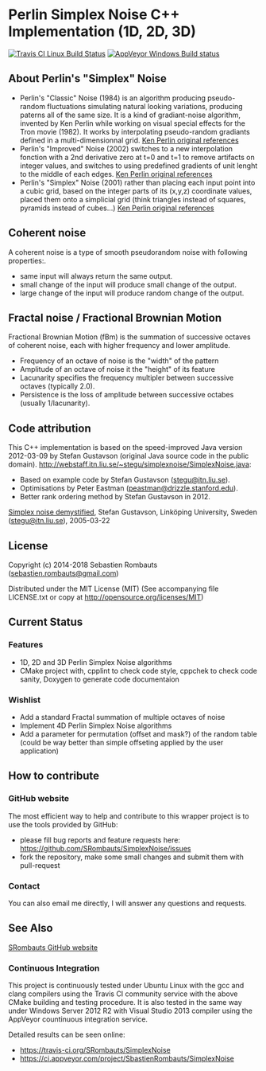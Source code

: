 Perlin Simplex Noise C++ Implementation (1D, 2D, 3D)
========================================================

[![Travis CI Linux Build Status](https://travis-ci.org/SRombauts/SimplexNoise.svg)](https://travis-ci.org/SRombauts/SimplexNoise "Travis CI Linux Build Status")
[![AppVeyor Windows Build status](https://ci.appveyor.com/api/projects/status/github/SRombauts/SimplexNoise?svg=true)](https://ci.appveyor.com/project/SbastienRombauts/SimplexNoise "AppVeyor Windows Build status")

## About Perlin's "Simplex" Noise

- Perlin's "Classic" Noise (1984) is an algorithm producing pseudo-random fluctuations
  simulating natural looking variations, producing paterns all of the same size.
  It is a kind of gradiant-noise algorithm, invented by Ken Perlin while working
  on visual special effects for the Tron movie (1982).
  It works by interpolating pseudo-random gradiants defined in a multi-dimensionnal grid.
  [Ken Perlin original references](http://mrl.nyu.edu/~perlin/doc/oscar.html)
- Perlin's "Improved" Noise (2002) switches to a new interpolation fonction with
  a 2nd derivative zero at t=0 and t=1 to remove artifacts on integer values,
  and switches to using predefined gradients of unit lenght to the middle of each edges.
  [Ken Perlin original references](http://mrl.nyu.edu/~perlin/paper445.pdf)
- Perlin's "Simplex" Noise (2001) rather than placing each input point into a cubic grid,
  based on the integer parts of its (x,y,z) coordinate values, placed them onto a simplicial grid
  (think triangles instead of squares, pyramids instead of cubes...)
  [Ken Perlin original references](http://www.csee.umbc.edu/~olano/s2002c36/ch02.pdf)

## Coherent noise

A coherent noise is a type of smooth pseudorandom noise with following properties:.
- same input will always return the same output.
- small change of the input will produce small change of the output.
- large change of the input will produce random change of the output.

## Fractal noise / Fractional Brownian Motion

Fractional Brownian Motion (fBm) is the summation of successive octaves of coherent noise,
each with higher frequency and lower amplitude.

- Frequency of an octave of noise is the "width" of the pattern
- Amplitude of an octave of noise it the "height" of its feature
- Lacunarity specifies the frequency multipler between successive octaves (typically 2.0).
- Persistence is the loss of amplitude between successive octabes (usually 1/lacunarity).

## Code attribution

This C++ implementation is based on the speed-improved Java version 2012-03-09
by Stefan Gustavson (original Java source code in the public domain).
http://webstaff.itn.liu.se/~stegu/simplexnoise/SimplexNoise.java:
- Based on example code by Stefan Gustavson (stegu@itn.liu.se).
- Optimisations by Peter Eastman (peastman@drizzle.stanford.edu).
- Better rank ordering method by Stefan Gustavson in 2012.

[Simplex noise demystified](http://staffwww.itn.liu.se/~stegu/simplexnoise/simplexnoise.pdf),
Stefan Gustavson, Linköping University, Sweden (stegu@itn.liu.se), 2005-03-22

## License

Copyright (c) 2014-2018 Sebastien Rombauts (sebastien.rombauts@gmail.com)

Distributed under the MIT License (MIT) (See accompanying file LICENSE.txt
or copy at http://opensource.org/licenses/MIT)

## Current Status
### Features
- 1D, 2D and 3D Perlin Simplex Noise algorithms
- CMake project with, cpplint to check code style, cppchek to check code sanity, Doxygen to generate code documentaion

### Wishlist
- Add a standard Fractal summation of multiple octaves of noise
- Implement 4D Perlin Simplex Noise algorithms
- Add a parameter for permutation (offset and mask?) of the random table (could be way better than simple offseting applied by the user application)

## How to contribute
### GitHub website
The most efficient way to help and contribute to this wrapper project is to
use the tools provided by GitHub:
- please fill bug reports and feature requests here: https://github.com/SRombauts/SimplexNoise/issues
- fork the repository, make some small changes and submit them with pull-request

### Contact
You can also email me directly, I will answer any questions and requests.

## See Also
[SRombauts GitHub website](http://srombauts.github.com)

### Continuous Integration

This project is continuously tested under Ubuntu Linux with the gcc and clang compilers
using the Travis CI community service with the above CMake building and testing procedure.
It is also tested in the same way under Windows Server 2012 R2 with Visual Studio 2013 compiler
using the AppVeyor countinuous integration service.

Detailed results can be seen online:
 - https://travis-ci.org/SRombauts/SimplexNoise
 - https://ci.appveyor.com/project/SbastienRombauts/SimplexNoise

